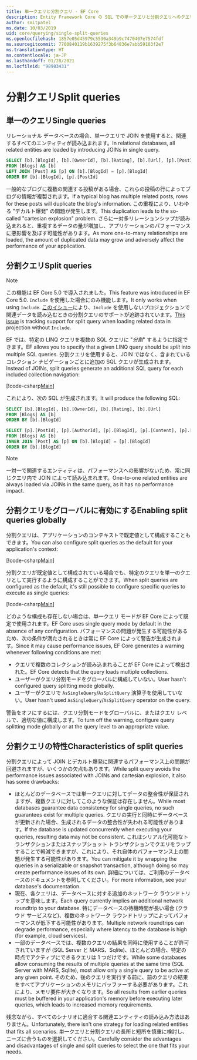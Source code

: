```yaml
---
title: 単一クエリと分割クエリ - EF Core
description: Entity Framework Core の SQL での単一クエリと分割クエリへのクエリの変換
author: smitpatel
ms.date: 10/03/2019
uid: core/querying/single-split-queries
ms.openlocfilehash: 1857e05d45979c5530a349b9c7470407e7574fdf
ms.sourcegitcommit: 7700840119b1639275f3b64836e7abb59103f2e7
ms.translationtype: HT
ms.contentlocale: ja-JP
ms.lasthandoff: 01/28/2021
ms.locfileid: "98983431"
---
```

# <a name="split-queries"></a><span data-ttu-id="504cf-103">分割クエリ</span><span class="sxs-lookup"><span data-stu-id="504cf-103">Split queries</span></span>

## <a name="single-queries"></a><span data-ttu-id="504cf-104">単一のクエリ</span><span class="sxs-lookup"><span data-stu-id="504cf-104">Single queries</span></span>

<span data-ttu-id="504cf-105">リレーショナル データベースの場合、単一クエリで JOIN を使用すると、関連するすべてのエンティティが読み込まれます。</span><span class="sxs-lookup"><span data-stu-id="504cf-105">In relational databases, all related entities are loaded by introducing JOINs in single query.</span></span>

```sql
SELECT [b].[BlogId], [b].[OwnerId], [b].[Rating], [b].[Url], [p].[PostId], [p].[AuthorId], [p].[BlogId], [p].[Content], [p].[Rating], [p].[Title]
FROM [Blogs] AS [b]
LEFT JOIN [Post] AS [p] ON [b].[BlogId] = [p].[BlogId]
ORDER BY [b].[BlogId], [p].[PostId]
```

<span data-ttu-id="504cf-106">一般的なブログに複数の関連する投稿がある場合、これらの投稿の行によってブログの情報が複製されます。</span><span class="sxs-lookup"><span data-stu-id="504cf-106">If a typical blog has multiple related posts, rows for these posts will duplicate the blog's information.</span></span> <span data-ttu-id="504cf-107">この重複により、いわゆる "デカルト爆発" の問題が発生します。</span><span class="sxs-lookup"><span data-stu-id="504cf-107">This duplication leads to the so-called "cartesian explosion" problem.</span></span> <span data-ttu-id="504cf-108">さらに一対多リレーションシップが読み込まれると、重複するデータの量が増加し、アプリケーションのパフォーマンスに悪影響を及ぼす可能性があります。</span><span class="sxs-lookup"><span data-stu-id="504cf-108">As more one-to-many relationships are loaded, the amount of duplicated data may grow and adversely affect the performance of your application.</span></span>

## <a name="split-queries"></a><span data-ttu-id="504cf-109">分割クエリ</span><span class="sxs-lookup"><span data-stu-id="504cf-109">Split queries</span></span>

> [!NOTE]
> <span data-ttu-id="504cf-110">この機能は EF Core 5.0 で導入されました。</span><span class="sxs-lookup"><span data-stu-id="504cf-110">This feature was introduced in EF Core 5.0.</span></span> <span data-ttu-id="504cf-111">`Include` を使用した場合にのみ機能します。</span><span class="sxs-lookup"><span data-stu-id="504cf-111">It only works when using `Include`.</span></span> <span data-ttu-id="504cf-112">[このイシュー](https://github.com/dotnet/efcore/issues/21234)により、`Include` を使用しないプロジェクションで関連データを読み込むときの分割クエリのサポートが追跡されています。</span><span class="sxs-lookup"><span data-stu-id="504cf-112">[This issue](https://github.com/dotnet/efcore/issues/21234) is tracking support for split query when loading related data in projection without `Include`.</span></span>

<span data-ttu-id="504cf-113">EF では、特定の LINQ クエリを複数の SQL クエリに "*分割*" するように指定できます。</span><span class="sxs-lookup"><span data-stu-id="504cf-113">EF allows you to specify that a given LINQ query should be *split* into multiple SQL queries.</span></span> <span data-ttu-id="504cf-114">分割クエリを使用すると、JOIN ではなく、含まれているコレクション ナビゲーションごとに追加の SQL クエリが生成されます。</span><span class="sxs-lookup"><span data-stu-id="504cf-114">Instead of JOINs, split queries generate an additional SQL query for each included collection navigation:</span></span>

[!code-csharp[Main](../../../samples/core/Querying/RelatedData/Program.cs?name=AsSplitQuery&highlight=5)]

<span data-ttu-id="504cf-115">これにより、次の SQL が生成されます。</span><span class="sxs-lookup"><span data-stu-id="504cf-115">It will produce the following SQL:</span></span>

```sql
SELECT [b].[BlogId], [b].[OwnerId], [b].[Rating], [b].[Url]
FROM [Blogs] AS [b]
ORDER BY [b].[BlogId]

SELECT [p].[PostId], [p].[AuthorId], [p].[BlogId], [p].[Content], [p].[Rating], [p].[Title], [b].[BlogId]
FROM [Blogs] AS [b]
INNER JOIN [Post] AS [p] ON [b].[BlogId] = [p].[BlogId]
ORDER BY [b].[BlogId]
```

> [!NOTE]
> <span data-ttu-id="504cf-116">一対一で関連するエンティティは、パフォーマンスへの影響がないため、常に同じクエリ内で JOIN によって読み込まれます。</span><span class="sxs-lookup"><span data-stu-id="504cf-116">One-to-one related entities are always loaded via JOINs in the same query, as it has no performance impact.</span></span>

## <a name="enabling-split-queries-globally"></a><span data-ttu-id="504cf-117">分割クエリをグローバルに有効にする</span><span class="sxs-lookup"><span data-stu-id="504cf-117">Enabling split queries globally</span></span>

<span data-ttu-id="504cf-118">分割クエリは、アプリケーションのコンテキストで既定値として構成することもできます。</span><span class="sxs-lookup"><span data-stu-id="504cf-118">You can also configure split queries as the default for your application's context:</span></span>

[!code-csharp[Main](../../../samples/core/Querying/RelatedData/SplitQueriesBloggingContext.cs?name=QuerySplittingBehaviorSplitQuery&highlight=6)]

<span data-ttu-id="504cf-119">分割クエリが既定値として構成されている場合でも、特定のクエリを単一のクエリとして実行するように構成することができます。</span><span class="sxs-lookup"><span data-stu-id="504cf-119">When split queries are configured as the default, it's still possible to configure specific queries to execute as single queries:</span></span>

[!code-csharp[Main](../../../samples/core/Querying/RelatedData/Program.cs?name=AsSingleQuery&highlight=5)]

<span data-ttu-id="504cf-120">どのような構成も存在しない場合は、単一クエリ モードが EF Core によって既定で使用されます。</span><span class="sxs-lookup"><span data-stu-id="504cf-120">EF Core uses single query mode by default in the absence of any configuration.</span></span> <span data-ttu-id="504cf-121">パフォーマンスの問題が発生する可能性があるため、次の条件が満たされるときは常に EF Core によって警告が生成されます。</span><span class="sxs-lookup"><span data-stu-id="504cf-121">Since it may cause performance issues, EF Core generates a warning whenever following conditions are met:</span></span>

- <span data-ttu-id="504cf-122">クエリで複数のコレクションが読み込まれることが EF Core によって検出された。</span><span class="sxs-lookup"><span data-stu-id="504cf-122">EF Core detects that the query loads multiple collections.</span></span>
- <span data-ttu-id="504cf-123">ユーザーがクエリ分割モードをグローバルに構成していない。</span><span class="sxs-lookup"><span data-stu-id="504cf-123">User hasn't configured query splitting mode globally.</span></span>
- <span data-ttu-id="504cf-124">ユーザーがクエリで `AsSingleQuery`/`AsSplitQuery` 演算子を使用していない。</span><span class="sxs-lookup"><span data-stu-id="504cf-124">User hasn't used `AsSingleQuery`/`AsSplitQuery` operator on the query.</span></span>

<span data-ttu-id="504cf-125">警告をオフにするには、クエリ分割モードをグローバルに、またはクエリ レベルで、適切な値に構成します。</span><span class="sxs-lookup"><span data-stu-id="504cf-125">To turn off the warning, configure query splitting mode globally or at the query level to an appropriate value.</span></span>

## <a name="characteristics-of-split-queries"></a><span data-ttu-id="504cf-126">分割クエリの特性</span><span class="sxs-lookup"><span data-stu-id="504cf-126">Characteristics of split queries</span></span>

<span data-ttu-id="504cf-127">分割クエリによって JOIN とデカルト爆発に関連するパフォーマンス上の問題が回避されますが、いくつかの欠点もあります。</span><span class="sxs-lookup"><span data-stu-id="504cf-127">While split query avoids the performance issues associated with JOINs and cartesian explosion, it also has some drawbacks:</span></span>

- <span data-ttu-id="504cf-128">ほとんどのデータベースでは単一クエリに対してデータの整合性が保証されますが、複数クエリに対してこのような保証は存在しません。</span><span class="sxs-lookup"><span data-stu-id="504cf-128">While most databases guarantee data consistency for single queries, no such guarantees exist for multiple queries.</span></span> <span data-ttu-id="504cf-129">クエリの実行と同時にデータベースが更新された場合、生成されるデータの整合性が失われる可能性があります。</span><span class="sxs-lookup"><span data-stu-id="504cf-129">If the database is updated concurrently when executing your queries, resulting data may not be consistent.</span></span> <span data-ttu-id="504cf-130">これはシリアル化可能なトランザクションまたはスナップショット トランザクションでクエリをラップすることで軽減できますが、これにより、それ自体のパフォーマンス上の問題が発生する可能性があります。</span><span class="sxs-lookup"><span data-stu-id="504cf-130">You can mitigate it by wrapping the queries in a serializable or snapshot transaction, although doing so may create performance issues of its own.</span></span> <span data-ttu-id="504cf-131">詳細については、ご利用のデータベースのドキュメントを参照してください。</span><span class="sxs-lookup"><span data-stu-id="504cf-131">For more information, see your database's documentation.</span></span>
- <span data-ttu-id="504cf-132">現在、各クエリは、データベースに対する追加のネットワーク ラウンドトリップを意味します。</span><span class="sxs-lookup"><span data-stu-id="504cf-132">Each query currently implies an additional network roundtrip to your database.</span></span> <span data-ttu-id="504cf-133">特にデータベースの待機時間が長い場合 (クラウド サービスなど)、複数のネットワーク ラウンドトリップによってパフォーマンスが低下する可能性があります。</span><span class="sxs-lookup"><span data-stu-id="504cf-133">Multiple network roundtrips can degrade performance, especially where latency to the database is high (for example, cloud services).</span></span>
- <span data-ttu-id="504cf-134">一部のデータベースでは、複数のクエリの結果を同時に使用することが許可されていますが (SQL Server と MARS、Sqlite)、ほとんどの場合、特定の時点でアクティブにできるクエリは 1 つだけです。</span><span class="sxs-lookup"><span data-stu-id="504cf-134">While some databases allow consuming the results of multiple queries at the same time (SQL Server with MARS, Sqlite), most allow only a single query to be active at any given point.</span></span> <span data-ttu-id="504cf-135">そのため、後のクエリを実行する前に、前のクエリの結果をすべてアプリケーションのメモリにバッファーする必要があります。これにより、メモリ要件が大きくなります。</span><span class="sxs-lookup"><span data-stu-id="504cf-135">So all results from earlier queries must be buffered in your application's memory before executing later queries, which leads to increased memory requirements.</span></span>

<span data-ttu-id="504cf-136">残念ながら、すべてのシナリオに適合する関連エンティティの読み込み方法はありません。</span><span class="sxs-lookup"><span data-stu-id="504cf-136">Unfortunately, there isn't one strategy for loading related entities that fits all scenarios.</span></span> <span data-ttu-id="504cf-137">単一クエリと分割クエリの長所と短所を慎重に検討し、ニーズに合うものを選択してください。</span><span class="sxs-lookup"><span data-stu-id="504cf-137">Carefully consider the advantages and disadvantages of single and split queries to select the one that fits your needs.</span></span>
